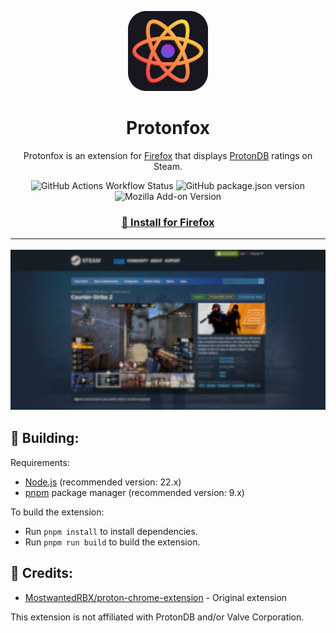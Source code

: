 <p align="center"><img alt="Icon" src=".github/assets/protonfox.png" /></p>
<h1 align="center">Protonfox</h1>
<p align="center">Protonfox is an extension for <a href="https://firefox.com">Firefox</a> that displays <a href="https://protondb.com">ProtonDB</a> ratings on Steam.</p>

<p align="center"><img alt="GitHub Actions Workflow Status" src="https://img.shields.io/github/actions/workflow/status/mxgic1337/protonfox/build-check.yml?style=flat-square"> <img alt="GitHub package.json version" src="https://img.shields.io/github/package-json/v/mxgic1337/protonfox?style=flat-square&logo=nodedotjs&logoColor=%23fff"> <img alt="Mozilla Add-on Version" src="https://img.shields.io/amo/v/protonfox-for-steam?style=flat-square&logo=firefox&logoColor=%23fff"></p>

<h3 align="center"><a href="https://addons.mozilla.org/en-US/firefox/addon/protonfox-for-steam/">🧩 Install for Firefox</a></p>

---

![preview.png](.github/assets/preview.png)

## 🚀 Building:

Requirements:

- [Node.js](https://nodejs.org) (recommended version: 22.x)
- [pnpm](https://pnpm.io/installation) package manager (recommended version: 9.x)

To build the extension:

- Run `pnpm install` to install dependencies.
- Run `pnpm run build` to build the extension.

## 📰 Credits:

- [MostwantedRBX/proton-chrome-extension](https://github.com/MostwantedRBX/proton-chrome-extension) - Original extension

This extension is not affiliated with ProtonDB and/or Valve Corporation.
